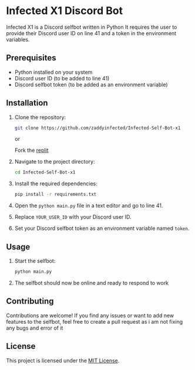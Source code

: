 # Infected X1 Discord Bot

Infected X1 is a Discord selfbot written in Python 
It requires the user to provide their Discord user ID on line 41 and a token in the environment variables.

## Prerequisites

- Python installed on your system
- Discord user ID (to be added to line 41)
- Discord selfbot token (to be added as an environment variable)

## Installation

1. Clone the repository:

   ```bash
   git clone https://github.com/zaddyinfected/Infected-Self-Bot-x1
   ```
   
   or
   
   Fork the [replit](https://replit.com/@terimakafan14/Infected-Self-Bot-V1)
  
   
3. Navigate to the project directory:

   ```bash
   cd Infected-Self-Bot-x1
   ```

4. Install the required dependencies:

   ```bash
   pip install -r requirements.txt
   ```

5. Open the `python main.py` file in a text editor and go to line 41.

6. Replace `YOUR_USER_ID` with your Discord user ID.

7. Set your Discord selfbot token as an environment variable named `token`.

## Usage

1. Start the selfbot:

   ```bash
   python main.py
   ```

2. The selfbot should now be online and ready to respond to work

## Contributing

Contributions are welcome! If you find any issues or want to add new features to the selfbot, feel free to create a pull request as i am not fixing any bugs and error of it

## License

This project is licensed under the [MIT License](LICENSE).